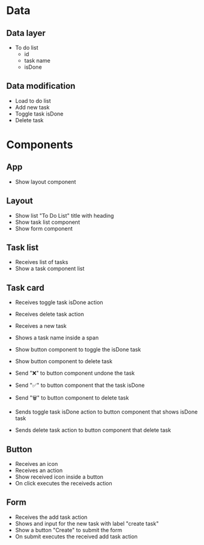 # Data

## Data layer

- To do list
  - id
  - task name
  - isDone

## Data modification

- Load to do list
- Add new task
- Toggle task isDone
- Delete task

# Components

## App

- Show layout component

## Layout

- Show list "To Do List" title with heading
- Show task list component
- Show form component

## Task list

- Receives list of tasks
- Show a task component list

## Task card

- Receives toggle task isDone action
- Receives delete task action
- Receives a new task

- Shows a task name inside a span
- Show button component to toggle the isDone task
- Show button component to delete task
- Send "❌" to button component undone the task
- Send "✅" to button component that the task isDone
- Send "🗑️" to button component to delete task
- Sends toggle task isDone action to button component that shows isDone task
- Sends delete task action to button component that delete task

## Button

- Receives an icon
- Receives an action
- Show received icon inside a button
- On click executes the receiveds action

## Form

- Receives the add task action
- Shows and input for the new task with label "create task"
- Show a button "Create" to submit the form
- On submit executes the received add task action
